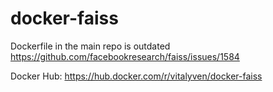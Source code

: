 # docker-faiss
Dockerfile in the main repo is outdated
https://github.com/facebookresearch/faiss/issues/1584

Docker Hub: https://hub.docker.com/r/vitalyven/docker-faiss